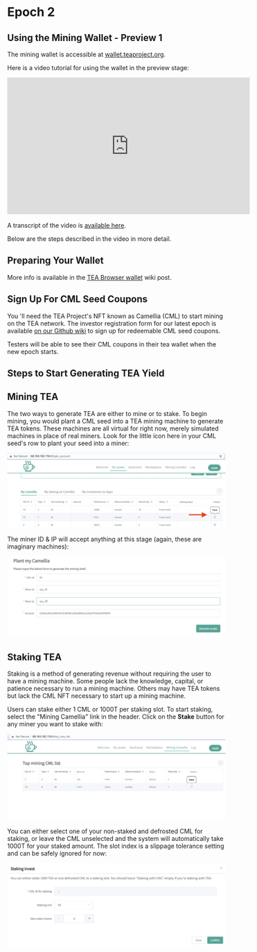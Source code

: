 # Epoch 2

## Using the Mining Wallet - Preview 1
The mining wallet is accessible at [wallet.teaproject.org](https://wallet.teaproject.org/).  

Here is a video tutorial for using the wallet in the preview stage: 

<iframe width="560" height="315" src="https://www.youtube.com/embed/Gppp9c2UnR4" title="YouTube video player" frameborder="0" allow="accelerometer; autoplay; clipboard-write; encrypted-media; gyroscope; picture-in-picture" allowfullscreen></iframe>

A transcript of the video is [available here](https://teaproject.medium.com/video-guide-tea-project-mining-contest-4017465711e6).

Below are the steps described in the video in more detail.

## Preparing Your Wallet
More info is available in the [TEA Browser wallet](https://github.com/tearust/teaproject/wiki/TEA-Browser-Wallet) wiki
post.

## Sign Up For CML Seed Coupons
You 'll need the TEA Project's NFT known as Camellia (CML) to start mining on the TEA network. The investor registration form for our latest epoch is available [on our Github wiki](https://github.com/tearust/teaproject/wiki/Mining-Contest:-Competitor-Checklist) to sign up for redeemable CML seed coupons.

Testers will be able to see their CML coupons in their tea wallet when the new epoch starts.

## Steps to Start Generating TEA Yield
      
## Mining TEA
The two ways to generate TEA are either to mine or to stake. To begin mining, you would plant a CML seed into a TEA mining machine to generate TEA tokens. These machines are all virtual for right now, merely simulated machines in place of real miners. Look for the little icon here in your CML seed's row to plant your seed into a miner:

![](img/demo-mining-plant.png)

The miner ID & IP will accept anything at this stage (again, these are imaginary machines):

![](img/demo-mining-machine-details.png)

## Staking TEA

Staking is a method of generating revenue without requiring the user to have a mining machine. Some people lack the knowledge, capital, or patience necessary to run a mining machine. Others may have TEA tokens but lack the CML NFT necessary to start up a mining machine. 

Users can stake either 1 CML or 1000T per staking slot. To start staking, select the "Mining Camellia" link in the header. Click on the **Stake** button for any miner you want to stake with:

![](img/demo-cml.png)

You can either select one of your non-staked and defrosted CML for staking, or leave the CML unselected and the system will automatically take 1000T for your staked amount. The slot index is a slippage tolerance setting and can be safely ignored for now:

![](img/demo-staking.png)
